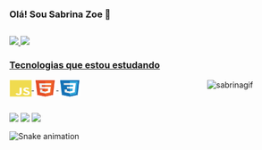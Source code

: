### Olá! Sou Sabrina Zoe 👋

##
<div align="auto">
  <a href="https://github.com/zoesabrina">
  <img height="180em" src="https://github-readme-stats.vercel.app/api?username=zoesabrina&show_icons=true&theme=gruvbox&include_all_commits=true&count_private=true"/>
  <img height="180em" src="https://github-readme-stats.vercel.app/api/top-langs/?username=zoesabrina&layout=compact&langs_count=7&theme=gruvbox"/>  
</div>
  
### Tecnologias que estou estudando
 <div style="display: inline_block">
  <img align="center" alt="Dev-Js" height="30" width="40" src="https://raw.githubusercontent.com/devicons/devicon/master/icons/javascript/javascript-plain.svg">
  <img align="center" alt="Dev-HTML" height="30" width="40" src="https://raw.githubusercontent.com/devicons/devicon/master/icons/html5/html5-original.svg">
  <img align="center" alt="Dev-CSS" height="30" width="40" src="https://raw.githubusercontent.com/devicons/devicon/master/icons/css3/css3-original.svg">
   <img align="Right" alt="sabrinagif" height="150" width="150"src="https://github.com/zoesabrina/zoesabrina/assets/96883466/6a953e06-b2be-4bc6-897d-062f79ee4285">
</div>
  
##
<div>
	<a href="https://www.instagram.com/binazoe13" target="_blank"><img src="https://img.shields.io/badge/-Instagram-%23E4405F?style=for-the-badge&logo=instagram&logoColor=white" target="_blank"></a>
	<a href="mailto:zoesabrina2000@gmail.com"><img src="https://img.shields.io/badge/-Gmail-%23333?style=for-the-badge&logo=gmail&logoColor=white" target="_blanck"></a>
	<a href="https://www.linkedin.com/in/sabrinazoe/" target="_blank"><img src="https://img.shields.io/badge/-LinkedIn-%230077B5?style=for-the-badge&logo=linkedin&logoColor=white" target="blank"></a>
  
  ![Snake animation](https://github.com/zoesabrina/zoesabrina/blob/output/github-contribution-grid-snake.svg)
</div>


 
